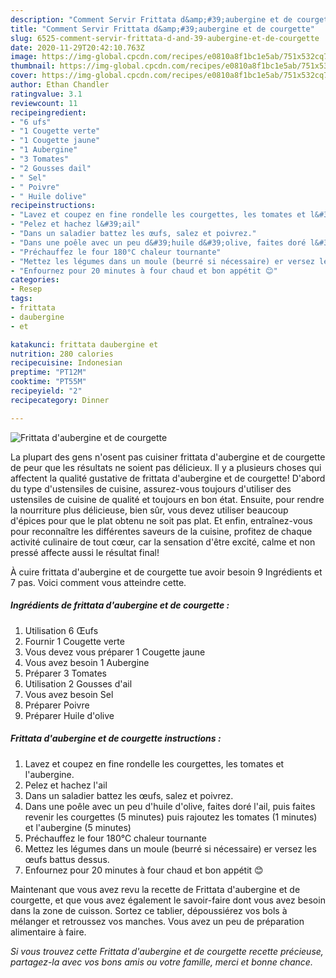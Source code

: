 ```yaml
---
description: "Comment Servir Frittata d&amp;#39;aubergine et de courgette"
title: "Comment Servir Frittata d&amp;#39;aubergine et de courgette"
slug: 6525-comment-servir-frittata-d-and-39-aubergine-et-de-courgette
date: 2020-11-29T20:42:10.763Z
image: https://img-global.cpcdn.com/recipes/e0810a8f1bc1e5ab/751x532cq70/frittata-daubergine-et-de-courgette-photo-principale-de-la-recette.jpg
thumbnail: https://img-global.cpcdn.com/recipes/e0810a8f1bc1e5ab/751x532cq70/frittata-daubergine-et-de-courgette-photo-principale-de-la-recette.jpg
cover: https://img-global.cpcdn.com/recipes/e0810a8f1bc1e5ab/751x532cq70/frittata-daubergine-et-de-courgette-photo-principale-de-la-recette.jpg
author: Ethan Chandler
ratingvalue: 3.1
reviewcount: 11
recipeingredient:
- "6 ufs"
- "1 Cougette verte"
- "1 Cougette jaune"
- "1 Aubergine"
- "3 Tomates"
- "2 Gousses dail"
- " Sel"
- " Poivre"
- " Huile dolive"
recipeinstructions:
- "Lavez et coupez en fine rondelle les courgettes, les tomates et l&#39;aubergine."
- "Pelez et hachez l&#39;ail"
- "Dans un saladier battez les œufs, salez et poivrez."
- "Dans une poêle avec un peu d&#39;huile d&#39;olive, faites doré l&#39;ail, puis faites revenir les courgettes (5 minutes) puis rajoutez les tomates (1 minutes) et l&#39;aubergine (5 minutes)"
- "Préchauffez le four 180°C chaleur tournante"
- "Mettez les légumes dans un moule (beurré si nécessaire) er versez les œufs battus dessus."
- "Enfournez pour 20 minutes à four chaud et bon appétit 😊"
categories:
- Resep
tags:
- frittata
- daubergine
- et

katakunci: frittata daubergine et 
nutrition: 280 calories
recipecuisine: Indonesian
preptime: "PT12M"
cooktime: "PT55M"
recipeyield: "2"
recipecategory: Dinner

---
```



![Frittata d&#39;aubergine et de courgette](https://img-global.cpcdn.com/recipes/e0810a8f1bc1e5ab/751x532cq70/frittata-daubergine-et-de-courgette-photo-principale-de-la-recette.jpg)

La plupart des gens n'osent pas cuisiner frittata d&#39;aubergine et de courgette de peur que les résultats ne soient pas délicieux. Il y a plusieurs choses qui affectent la qualité gustative de frittata d&#39;aubergine et de courgette! D'abord du type d'ustensiles de cuisine, assurez-vous toujours d'utiliser des ustensiles de cuisine de qualité et toujours en bon état. Ensuite, pour rendre la nourriture plus délicieuse, bien sûr, vous devez utiliser beaucoup d'épices pour que le plat obtenu ne soit pas plat. Et enfin, entraînez-vous pour reconnaître les différentes saveurs de la cuisine, profitez de chaque activité culinaire de tout cœur, car la sensation d'être excité, calme et non pressé affecte aussi le résultat final!

<!--inarticleads1-->

À cuire frittata d&#39;aubergine et de courgette tue avoir besoin 9 Ingrédients et 7 pas. Voici comment vous atteindre cette.

##### Ingrédients de frittata d&#39;aubergine et de courgette :

1. Utilisation 6 Œufs
1. Fournir 1 Cougette verte
1. Vous devez vous préparer 1 Cougette jaune
1. Vous avez besoin 1 Aubergine
1. Préparer 3 Tomates
1. Utilisation 2 Gousses d&#39;ail
1. Vous avez besoin  Sel
1. Préparer  Poivre
1. Préparer  Huile d&#39;olive




<!--inarticleads2-->

##### Frittata d&#39;aubergine et de courgette instructions :

1. Lavez et coupez en fine rondelle les courgettes, les tomates et l&#39;aubergine.
1. Pelez et hachez l&#39;ail
1. Dans un saladier battez les œufs, salez et poivrez.
1. Dans une poêle avec un peu d&#39;huile d&#39;olive, faites doré l&#39;ail, puis faites revenir les courgettes (5 minutes) puis rajoutez les tomates (1 minutes) et l&#39;aubergine (5 minutes)
1. Préchauffez le four 180°C chaleur tournante
1. Mettez les légumes dans un moule (beurré si nécessaire) er versez les œufs battus dessus.
1. Enfournez pour 20 minutes à four chaud et bon appétit 😊




<!--inarticleads1-->

<p>
Maintenant que vous avez revu la recette de Frittata d&#39;aubergine et de courgette, et que vous avez également le savoir-faire dont vous avez besoin dans la zone de cuisson. Sortez ce tablier, dépoussiérez vos bols à mélanger et retroussez vos manches. Vous avez un peu de préparation alimentaire à faire.
</p>

<p>
<i>Si vous trouvez cette Frittata d&#39;aubergine et de courgette recette précieuse, partagez-la avec vos bons amis ou votre famille, merci et bonne chance.</i>
</p>
